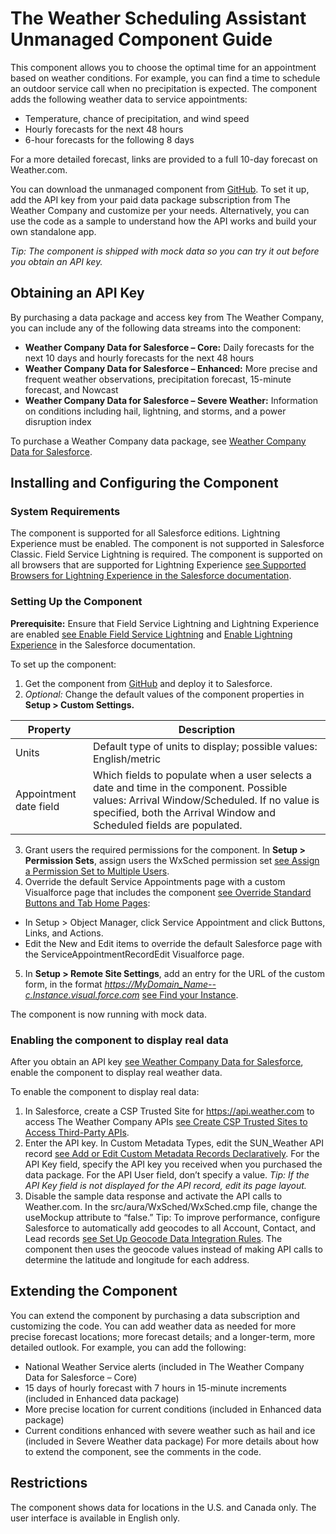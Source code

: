 # The Weather Scheduling Assistant Unmanaged Component Guide

This component allows you to choose the optimal time for an appointment based on weather conditions. For example, you can find a time to schedule an outdoor service call when no precipitation is expected. The component adds the following weather data to service appointments:
- Temperature, chance of precipitation, and wind speed
- Hourly forecasts for the next 48 hours
- 6-hour forecasts for the following 8 days 

For a more detailed forecast, links are provided to a full 10-day forecast on Weather.com.

You can download the unmanaged component from [GitHub](https://github.com/TheWeatherCompany/weather-scheduling-assistant). To set it up, add the API key from your paid data package subscription from The Weather Company and customize per your needs. Alternatively, you can use the code as a sample to understand how the API works and build your own standalone app.

*Tip: The component is shipped with mock data so you can try it out before you obtain an API key.*

## Obtaining an API Key 
By purchasing a data package and access key from The Weather Company, you can include any of the following data streams into the component:
- **Weather Company Data for Salesforce – Core:** Daily forecasts for the next 10 days and hourly forecasts for the next 48 hours 
- **Weather Company Data for Salesforce – Enhanced:** More precise and frequent weather observations, precipitation forecast, 15-minute forecast, and Nowcast
- **Weather Company Data for Salesforce – Severe Weather:** Information on conditions including hail, lightning, and storms, and a power disruption index 

To purchase a Weather Company data package, see [Weather Company Data for Salesforce](https://business.weather.com/products/weather-data-packages-salesforce).

## Installing and Configuring the Component
### System Requirements

The component is supported for all Salesforce editions. Lightning Experience must be enabled. The component is not supported in Salesforce Classic. Field Service Lightning is required. 
The component is supported on all browsers that are supported for Lightning Experience [see Supported Browsers for Lightning Experience in the Salesforce documentation](https://help.salesforce.com/articleView?id=getstart_browsers_sfx.htm).

### Setting Up the Component
**Prerequisite:** Ensure that Field Service Lightning and Lightning Experience are enabled [see Enable Field Service Lightning](https://help.salesforce.com/articleView?id=fs_enable.htm) and [Enable Lightning Experience](https://help.salesforce.com/articleView?id=lex_enable_intro.htm) in the Salesforce documentation. 

To set up the component:
1. Get the component from [GitHub](https://github.com/TheWeatherCompany/weather-scheduling-assistant) and deploy it to Salesforce.
2. *Optional:* Change the default values of the component properties in **Setup > Custom Settings.**

|Property | Description|
|------------ | -------------|
|Units | Default type of units to display; possible values: English/metric|
|Appointment date field | Which fields to populate when a user selects a date and time in the component. Possible values: Arrival Window/Scheduled. If no value is specified, both the Arrival Window and Scheduled fields are populated.| 
3. Grant users the required permissions for the component. In **Setup > Permission Sets**, assign users the WxSched permission set [see Assign a Permission Set to Multiple Users](https://help.salesforce.com/articleView?id=perm_sets_mass_assign.htm). 
4. Override the default Service Appointments page with a custom Visualforce page that includes the component [see Override Standard Buttons and Tab Home Pages](https://help.salesforce.com/articleView?err=1&id=links_customize_override.htm):
  - In Setup > Object Manager, click Service Appointment and click Buttons, Links, and Actions.
  - Edit the New and Edit items to override the default Salesforce page with the ServiceAppointmentRecordEdit Visualforce page. 
5. In **Setup > Remote Site Settings**, add an entry for the URL of the custom form, in the format *https://MyDomain_Name--c.Instance.visual.force.com* [see Find your Instance](https://help.salesforce.com/articleView?id=000002889&language=en_US&type=1). 

The component is now running with mock data.

### Enabling the component to display real data
After you obtain an API key [see Weather Company Data for Salesforce](https://help.salesforce.com/articleView?id=csp_trusted_sites.htm), enable the component to display real weather data.

To enable the component to display real data:
1. In Salesforce, create a CSP Trusted Site for https://api.weather.com to access The Weather Company APIs [see Create CSP Trusted Sites to Access Third-Party APIs](https://help.salesforce.com/articleView?id=csp_trusted_sites.htm).
2. Enter the API key. In Custom Metadata Types, edit the SUN_Weather API record [see Add or Edit Custom Metadata Records Declaratively](https://docs.google.com/document/d/1Wz_1y5VHJlQb23Y76L7wCyahhH0qRD-Z6O55gAix1UA/edit). For the API Key field, specify the API key you received when you purchased the data package.  For the API User field, don’t specify a value.  *Tip: If the API Key field is not displayed for the API record, edit its page layout.*
3. Disable the sample data response and activate the API calls to Weather.com. In the src/aura/WxSched/WxSched.cmp file, change the useMockup attribute to “false.” Tip: To improve performance, configure Salesforce to automatically add geocodes to all Account, Contact, and Lead records [see Set Up Geocode Data Integration Rules](https://help.salesforce.com/articleView?id=data_dot_com_clean_add_geocode_information_to_all_records.htm). The component then uses the geocode values instead of making API calls to determine the latitude and longitude for each address. 

## Extending the Component
You can extend the component by purchasing a data subscription and customizing the code. You can add weather data as needed for more precise forecast locations; more forecast details; and a longer-term, more detailed outlook. For example, you can add the following:
- National Weather Service alerts (included in The Weather Company Data for Salesforce – Core)
- 15 days of hourly forecast with 7 hours in 15-minute increments (included in Enhanced data package) 
- More precise location for current conditions (included in Enhanced data package)
- Current conditions enhanced with severe weather such as hail and ice (included in Severe Weather data package) 
For more details about how to extend the component, see the comments in the code.

## Restrictions
The component shows data for locations in the U.S. and Canada only. The user interface is available in English only.
